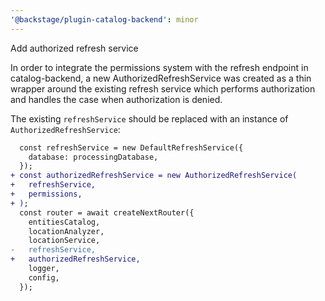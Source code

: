 ```yaml
---
'@backstage/plugin-catalog-backend': minor
---
```


Add authorized refresh service

In order to integrate the permissions system with the refresh endpoint in catalog-backend, a new AuthorizedRefreshService was created as a thin wrapper around the existing refresh service which performs authorization and handles the case when authorization is denied.

The existing `refreshService` should be replaced with an instance of `AuthorizedRefreshService`:

```diff
  const refreshService = new DefaultRefreshService({
    database: processingDatabase,
  });
+ const authorizedRefreshService = new AuthorizedRefreshService(
+   refreshService,
+   permissions,
+ );
  const router = await createNextRouter({
    entitiesCatalog,
    locationAnalyzer,
    locationService,
-   refreshService,
+   authorizedRefreshService,
    logger,
    config,
  });
```
